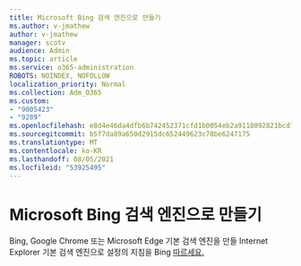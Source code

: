 ```yaml
---
title: Microsoft Bing 검색 엔진으로 만들기
ms.author: v-jmathew
author: v-jmathew
manager: scotv
audience: Admin
ms.topic: article
ms.service: o365-administration
ROBOTS: NOINDEX, NOFOLLOW
localization_priority: Normal
ms.collection: Adm_O365
ms.custom:
- "9005423"
- "9289"
ms.openlocfilehash: e8d4e46da4dfb6b742452371cfd1b0054eb2a9118092821bcd7b66ef4121d02f
ms.sourcegitcommit: b5f7da89a650d2915dc652449623c78be6247175
ms.translationtype: MT
ms.contentlocale: ko-KR
ms.lasthandoff: 08/05/2021
ms.locfileid: "53925495"
---
```

# <a name="make-microsoft-bing-your-default-search-engine"></a>Microsoft Bing 검색 엔진으로 만들기

Bing, Google Chrome 또는 Microsoft Edge 기본 검색 엔진을 만들 Internet Explorer 기본 검색 엔진으로 설정의 지침을 Bing [따르세요.](https://go.microsoft.com/fwlink/?linkid=2148834)
